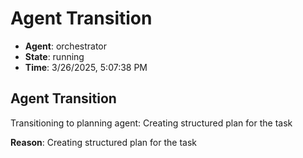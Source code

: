 # Agent Transition

- **Agent**: orchestrator
- **State**: running
- **Time**: 3/26/2025, 5:07:38 PM

## Agent Transition

Transitioning to planning agent: Creating structured plan for the task

**Reason**: Creating structured plan for the task

